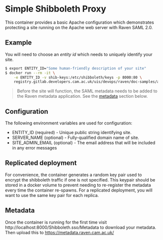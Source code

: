# Simple Shibboleth Proxy

This container provides a basic Apache configuration which demonstrates
protecting a site running on the Apache web server with Raven SAML 2.0.

## Example

You will need to choose an *entity id* which needs to uniquely identify your
site.

```bash
$ export ENTITY_ID="Some human-friendly description of your site"
$ docker run --rm -it \
    -e ENTITY_ID -v shib-keys:/etc/shibboleth/keys -p 8000:80 \
    registry.gitlab.developers.cam.ac.uk/uis/devops/raven/doc-samples/apache-saml2
```

> Before the site will function, the SAML metadata needs to be added to the
> Raven metadata application. See the [metadata](#Metadata) section below.

## Configuration

The following environment variables are used for configuration:

* ENTITY_ID (required) - Unique public string identifying site.
* SERVER_NAME (optional) - Fully-qualified domain name of site.
* SITE_ADMIN_EMAIL (optional) - The email address that will be included in any error messages

## Replicated deployment

For convenience, the container generates a random key pair used to encrypt the
shibboleth traffic if one is not specified. This keypair should be stored in a
docker volume to prevent needing to re-register the metadata every time the
container re-spawns. For a replicated deployment, you will want to use the same
key pair for each replica.

## Metadata

Once the container is running for the first time visit
http://localhost:8000/Shibboleth.sso/Metadata to download your metadata.  Then
upload this to https://metadata.raven.cam.ac.uk/
